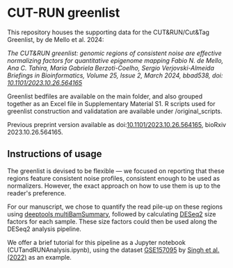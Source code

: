 # CUT-RUN greenlist

This repository houses the supporting data for the CUT&RUN/Cut&Tag Greenlist, by de Mello et al. 2024:

*The CUT&RUN greenlist: genomic regions of consistent noise are effective normalizing factors for quantitative epigenome mapping
Fabio N. de Mello, Ana C. Tahira, Maria Gabriela Berzoti-Coelho, Sergio Verjovski-Almeida
Briefings in Bioinformatics, Volume 25, Issue 2, March 2024, bbad538, doi: [10.1101/2023.10.26.564165](https://doi.org/10.1101/2023.10.26.564165)*

Greenlist bedfiles are available on the main folder, and also grouped together as an Excel file in 
Supplementary Material S1. R scripts used for greenlist construction and validatation are available 
under /original_scripts.

Previous preprint version available as doi:[10.1101/2023.10.26.564165](https://doi.org/10.1101/2023.10.26.564165), bioRxiv 2023.10.26.564165.

## Instructions of usage

The greenlist is devised to be flexible — we focused on reporting that these regions feature
consistent noise profiles, consistent enough to be used as normalizers. However, the exact
approach on how to use them is up to the reader's preference.

For our manuscript, we chose to quantify the read pile-up on these regions using [deeptools multiBamSummary](https://deeptools.readthedocs.io/en/develop/content/tools/multiBamSummary.html), followed by calculating [DESeq2](https://bioconductor.org/packages/release/bioc/html/DESeq2.html) size factors for each sample. These 
size factors could then be used along the DESeq2 analysis pipeline.

We offer a brief tutorial for this pipeline as a Jupyter notebook (CUTandRUNAnalysis.ipynb), using the
dataset [GSE157095](https://www.ncbi.nlm.nih.gov/geo/query/acc.cgi?acc=GSE157095) by [Singh et al. (2022)](https://doi.org/10.1126/scitranslmed.abq2096) as an example.
